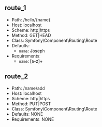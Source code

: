 route_1
-------
- Path: /hello/{name}
- Host: localhost
- Scheme: http|https
- Method: GET|HEAD
- Class: Symfony\Component\Routing\Route
- Defaults: 
    - `name`: Joseph
- Requirements: 
    - `name`: [a-z]+

route_2
-------
- Path: /name/add
- Host: localhost
- Scheme: http|https
- Method: PUT|POST
- Class: Symfony\Component\Routing\Route
- Defaults: NONE
- Requirements: NONE